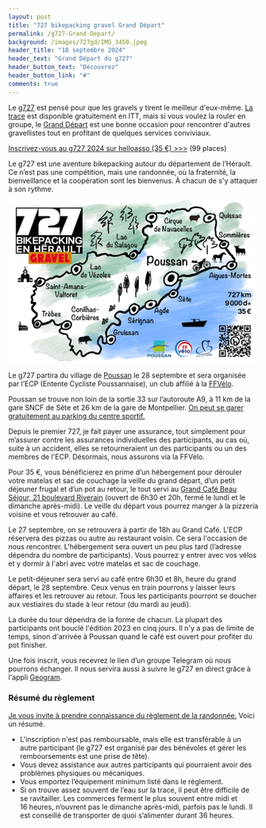 ```yaml
---
layout: post
title: "727 bikepacking gravel Grand Départ"
permalink: /g727-Grand-Depart/
background: /images/727gd/IMG_3450.jpeg
header_title: "18 septembre 2024"
header_text: "Grand Départ du g727"
header_button_text: "Découvrez"
header_button_link: "#"
comments: true
---
```


Le [g727](/g727/) est pensé pour que les gravels y tirent le meilleur d'eux-même. [La trace](/g727/) est disponible gratuitement en ITT, mais si vous voulez la rouler en groupe, le [Grand Départ](https://tcrouzet.com/2023/11/10/bikepacking-eloge-des-grands-departs/) est une bonne occasion pour rencontrer d'autres gravellistes tout en profitant de quelques services conviviaux.

<p><a href="https://www.helloasso.com/associations/ec-poussan/evenements/g727-2024" class="hotlink">Inscrivez-vous au g727 2024 sur helloasso (35 €) >>></a> (99 places)</p>

Le g727 est une aventure bikepacking autour du département de l’Hérault. Ce n’est pas une compétition, mais une randonnée, où la fraternité, la bienveillance et la coopération sont les bienvenus. À chacun de s'y attaquer à son rythme.

![g727 map](/images/727gd/g727map.jpg)

Le g727 partira du village de [Poussan](https://fr.wikipedia.org/wiki/Poussan) le 28 septembre et sera organisée par l’ECP (Entente Cycliste Poussannaise), un club affilié à la [FFVélo](https://ffvelo.fr/).

Poussan se trouve non loin de la sortie 33 sur l’autoroute A9, à 11 km de la gare SNCF de Sète et 26 km de la gare de Montpellier. [On peut se garer gratuitement au parking du centre sportif.](/access/)

Depuis le premier 727, je fait payer une assurance, tout simplement pour m’assurer contre les assurances individuelles des participants, au cas où, suite à un accident, elles se retourneraient un des participants ou un des membres de l'ECP. Désormais, nous assurons via la FFVélo.

Pour 35 €, vous bénéficierez en prime d’un hébergement pour dérouler votre matelas et sac de couchage la veille du grand départ, d’un petit déjeuner frugal et d’un pot au retour, le tout servi au [Grand Café Beau Séjour, 21 boulevard Riverain](https://goo.gl/maps/8cLge9FWtqnJ5QyH8) (ouvert de 6h30 et 20h, fermé le lundi et le dimanche après-midi). Le veille du départ vous pourrez manger à la pizzeria voisine et vous retrouver au café. 

Le 27 septembre, on se retrouvera à partir de 18h au Grand Café. L'ECP réservera des pizzas ou autre au restaurant voisin. Ce sera l'occasion de nous rencontrer. L'hébergement sera ouvert un peu plus tard (l’adresse dépendra du nombre de participants). Vous pourrez y entrer avec vos vélos et y dormir à l'abri avec votre matelas et sac de couchage.

Le petit-déjeuner sera servi au café entre 6h30 et 8h, heure du grand départ, le 28 septembre. Ceux venus en train pourrons y laisser leurs affaires et les retrouver au retour. Tous les participants pourront se doucher aux vestiaires du stade à leur retour (du mardi au jeudi).

La durée du tour dépendra de la forme de chacun. La plupart des participants ont bouclé l'édition 2023 en cinq jours. Il n'y a pas de limite de temps, sinon d'arrivée à Poussan quand le café est ouvert pour profiter du pot finisher.

Une fois inscrit, vous recevrez le lien d’un groupe Telegram où nous pourrons échanger. Il nous servira aussi à suivre le g727 en direct grâce à l'appli [Geogram](https://geogram.tcrouzet.com/g727_2024).

### Résumé du règlement

[Je vous invite à prendre connaissance du règlement de la randonnée.](https://tcrouzet.com/g727-reglement/) Voici un résumé.

* L'inscription n'est pas remboursable, mais elle est transférable à un autre participant (le g727 est organisé par des bénévoles et gérer les remboursements est une prise de tête).
* Vous devez assistance aux autres participants qui pourraient avoir des problèmes physiques ou mécaniques.
* Vous emportez l’équipement minimum listé dans le règlement.
* Si on trouve assez souvent de l’eau sur la trace, il peut être difficile de se ravitailler. Les commerces ferment le plus souvent entre midi et 16 heures, n’ouvrent pas le dimanche après-midi, parfois pas le lundi. Il est conseillé de transporter de quoi s’alimenter durant 36 heures.